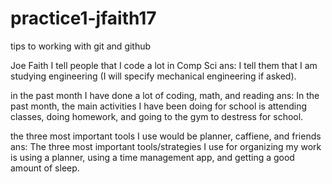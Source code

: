# practice1-jfaith17
tips to working with git and github

Joe Faith
I tell people that I code a lot in Comp Sci
ans: I tell them that I am studying engineering (I will specify mechanical engineering if asked).

in the past month I have done a lot of coding, math, and reading 
ans: In the past month, the main activities I have been doing for school is attending classes, doing homework, and going to the gym to destress for school.

the three most important tools I use would be planner, caffiene, and friends
ans: The three most important tools/strategies I use for organizing my work is using a planner, using a time management app, and getting a good amount of sleep.

